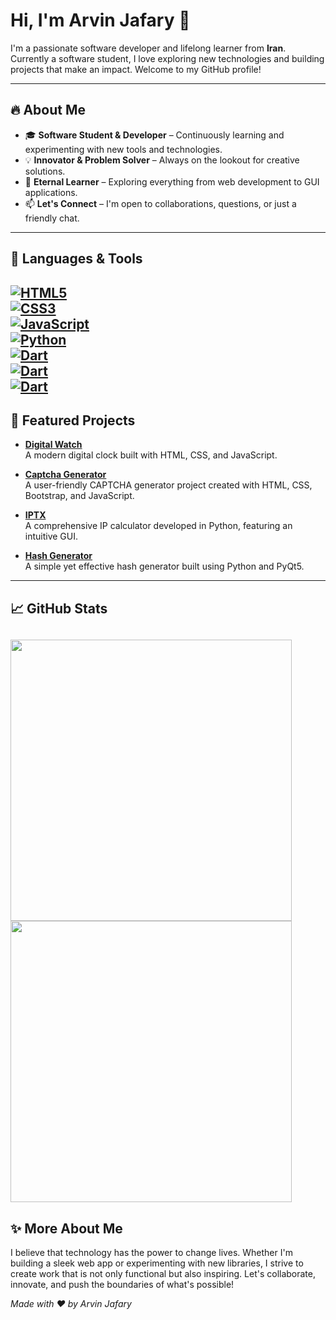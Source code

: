 # Hi, I'm Arvin Jafary 👋

I'm a passionate software developer and lifelong learner from **Iran**. Currently a software student, I love exploring new technologies and building projects that make an impact. Welcome to my GitHub profile!

---

## 🔥 About Me

- 🎓 **Software Student & Developer** – Continuously learning and experimenting with new tools and technologies.
- 💡 **Innovator & Problem Solver** – Always on the lookout for creative solutions.
- 🌱 **Eternal Learner** – Exploring everything from web development to GUI applications.
- 📫 **Let's Connect** – I'm open to collaborations, questions, or just a friendly chat.

---

## 🚀 Languages & Tools
[![HTML5](https://img.shields.io/badge/HTML-EA2027?style=flat&logo=html5&logoColor=white)](https://developer.mozilla.org/en-US/docs/Web/HTML)  
[![CSS3](https://img.shields.io/badge/CSS3-EE5A24?style=flat&logo=css3&logoColor=white)](https://developer.mozilla.org/en-US/docs/Web/CSS)  
[![JavaScript](https://img.shields.io/badge/JavaScript-dcb700?style=flat&logo=javascript&logoColor=white)](https://developer.mozilla.org/en-US/docs/Web/JavaScript)  
[![Python](https://img.shields.io/badge/Python-2fa500?style=flat&logo=python&logoColor=white)](https://python.org)  
[![Dart](https://img.shields.io/badge/Dart-0652DD?style=flat&logo=dart&logoColor=white)](https://dart.dev)  
[![Dart](https://img.shields.io/badge/Flutter-1289A7?style=flat&logo=dart&logoColor=white)](https://dart.dev)  
[![Dart](https://img.shields.io/badge/Bootstrap-9541f5?style=flat&logo=bootstrap&logoColor=white)](https://bootstrap.dev)  
---

## 🌟 Featured Projects

- **[Digital Watch](https://github.com/arwinux/digital-watch-js)**  
  A modern digital clock built with HTML, CSS, and JavaScript.
  
- **[Captcha Generator](https://github.com/arwinux/captcha-generator-js)**  
  A user-friendly CAPTCHA generator project created with HTML, CSS, Bootstrap, and JavaScript.
  
- **[IPTX](https://github.com/arwinux/iptx)**  
  A comprehensive IP calculator developed in Python, featuring an intuitive GUI.
  
- **[Hash Generator](https://github.com/arwinux/hash_generator)**  
  A simple yet effective hash generator built using Python and PyQt5.

---

## 📈 GitHub Stats

<img width=450 src='https://github-readme-stats.vercel.app/api?username=arwinux&bg_color=30,8e9eab,eef2f3&title_color=000&text_color=000&show_icons=true&icon_color=000&hide_border=true&count_private=true'/><br/>
<img width=450 src='https://github-readme-stats.vercel.app/api/top-langs/?username=arwinux&bg_color=30,8e9eab,eef2f3&title_color=000&text_color=000&show_icons=true&icon_color=000&hide_border=true&layout=compact&hide_title=true'/><br/>
---

## ✨ More About Me

I believe that technology has the power to change lives. Whether I'm building a sleek web app or experimenting with new libraries, I strive to create work that is not only functional but also inspiring. Let's collaborate, innovate, and push the boundaries of what's possible!

*Made with ❤️ by Arvin Jafary*
